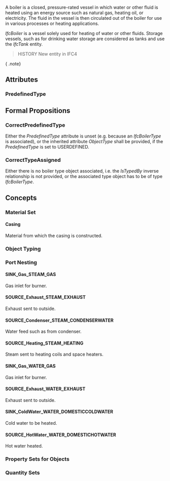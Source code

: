 A boiler is a closed, pressure-rated vessel in which water or other fluid is heated using an energy source such as natural gas, heating oil, or electricity. The fluid in the vessel is then circulated out of the boiler for use in various processes or heating applications.

<!-- end of short definition -->


_IfcBoiler_ is a vessel solely used for heating of water or other fluids. Storage vessels, such as for drinking water storage are considered as tanks and use the _IfcTank_ entity.

> HISTORY New entity in IFC4

{ .note}
>

## Attributes

### PredefinedType


## Formal Propositions

### CorrectPredefinedType
Either the _PredefinedType_ attribute is unset (e.g. because an _IfcBoilerType_ is associated), or the inherited attribute _ObjectType_ shall be provided, if the _PredefinedType_ is set to USERDEFINED.

### CorrectTypeAssigned
Either there is no boiler type object associated, i.e. the _IsTypedBy_ inverse relationship is not provided, or the associated type object has to be of type _IfcBoilerType_.

## Concepts

### Material Set



#### Casing

Material from which the casing is constructed.

### Object Typing



### Port Nesting



#### SINK_Gas_STEAM_GAS

Gas inlet for burner.

#### SOURCE_Exhaust_STEAM_EXHAUST

Exhaust sent to outside.

#### SOURCE_Condenser_STEAM_CONDENSERWATER

Water feed such as from condenser.

#### SOURCE_Heating_STEAM_HEATING

Steam sent to heating coils and space heaters.

#### SINK_Gas_WATER_GAS

Gas inlet for burner.

#### SOURCE_Exhaust_WATER_EXHAUST

Exhaust sent to outside.

#### SINK_ColdWater_WATER_DOMESTICCOLDWATER

Cold water to be heated.

#### SOURCE_HotWater_WATER_DOMESTICHOTWATER

Hot water heated.

### Property Sets for Objects



### Quantity Sets



